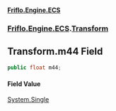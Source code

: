 #### [Friflo.Engine.ECS](index.md 'index')
### [Friflo.Engine.ECS](Friflo.Engine.ECS.md 'Friflo.Engine.ECS').[Transform](Transform.md 'Friflo.Engine.ECS.Transform')

## Transform.m44 Field

```csharp
public float m44;
```

#### Field Value
[System.Single](https://docs.microsoft.com/en-us/dotnet/api/System.Single 'System.Single')